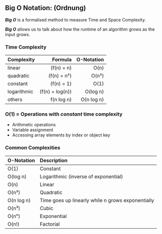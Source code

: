 ## Big O Notation: (Ordnung)

**_Big O_** is a formalised method to measure Time and Space Complexity.

**_Big O_** allows us to talk about how the runtime of an algorithm grows as the input grows.

### Time Complexity

| Complexity  |         Formula | O-Notation |
| :---------- | --------------: | ---------: |
| linear      |      (f(n) = n) |       O(n) |
| quadratic   |     (f(n) = n²) |      O(n²) |
| constant    |      (f(n) = 1) |       O(1) |
| logarithmic | (f(n) = log(n)) |   O(log n) |
| others      |      f(n log n) | O(n log n) |

### O(1) = Operations with _constant_ time complexity

-  Arithmetic operations
-  Variable assignment
-  Accessing array elements by index or object key

### Common Complexities

| O-Notation | Description                                       |
| :--------- | :------------------------------------------------ |
| O(1)       | Constant                                          |
| O(log n)   | Logarithmic (inverse of exponential)              |
| O(n)       | Linear                                            |
| O(n²)      | Quadratic                                         |
| O(n log n) | Time goes up linearly while n grows exponentially |
| O(n³)      | Cubic                                             |
| O(nⁿ)      | Exponential                                       |
| O(n!)      | Factorial                                         |
